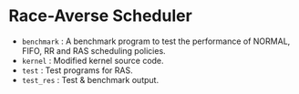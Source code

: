 # Race-Averse Scheduler

- `benchmark` : A benchmark program to test the performance of NORMAL, FIFO, RR and RAS scheduling policies.
- `kernel` : Modified kernel source code.
- `test` : Test programs for RAS.
- `test_res` : Test & benchmark output.